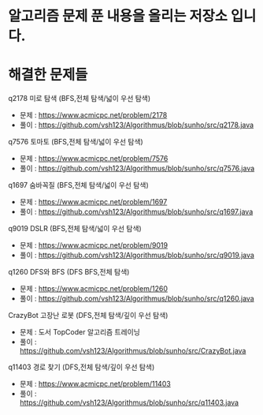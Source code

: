 # 알고리즘 문제 푼 내용을 올리는 저장소 입니다.
# 해결한 문제들
q2178 미로 탐색 (BFS,전체 탐색/넓이 우선 탐색)
 - 문제 : https://www.acmicpc.net/problem/2178
 - 풀이 : https://github.com/vsh123/Algorithmus/blob/sunho/src/q2178.java                                                                                                
 
q7576 토마토 (BFS,전체 탐색/넓이 우선 탐색)
 - 문제 : https://www.acmicpc.net/problem/7576
 - 풀이 : https://github.com/vsh123/Algorithmus/blob/sunho/src/q7576.java
 
q1697 숨바꼭질 (BFS,전체 탐색/넓이 우선 탐색)
 - 문제 : https://www.acmicpc.net/problem/1697
 - 풀이 : https://github.com/vsh123/Algorithmus/blob/sunho/src/q1697.java
 
q9019 DSLR (BFS,전체 탐색/넓이 우선 탐색)
 - 문제 : https://www.acmicpc.net/problem/9019
 - 풀이 : https://github.com/vsh123/Algorithmus/blob/sunho/src/q9019.java
 
q1260 DFS와 BFS (DFS BFS,전체 탐색)
 - 문제 : https://www.acmicpc.net/problem/1260
 - 풀이 : https://github.com/vsh123/Algorithmus/blob/sunho/src/q1260.java

CrazyBot 고장난 로봇 (DFS,전체 탐색/깊이 우선 탐색)
 - 문제 : 도서 TopCoder 알고리즘 트레이닝
 - 풀이 : https://github.com/vsh123/Algorithmus/blob/sunho/src/CrazyBot.java

q11403 경로 찾기 (DFS,전체 탐색/깊이 우선 탐색)
 - 문제 : https://www.acmicpc.net/problem/11403
 - 풀이 : https://github.com/vsh123/Algorithmus/blob/sunho/src/q11403.java

